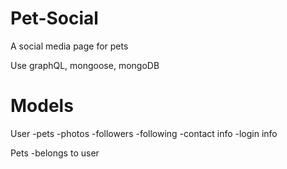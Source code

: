 # Pet-Social
A social media page for pets

Use graphQL, mongoose, mongoDB

# Models
User
-pets
-photos
-followers
-following
-contact info
-login info

Pets
-belongs to user